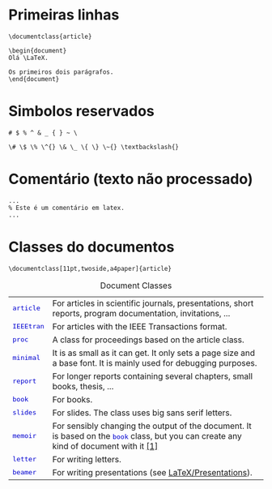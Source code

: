 # Primeiras linhas

```
\documentclass{article}

\begin{document}
Olá \LaTeX.

Os primeiros dois parágrafos.
\end{document}
```


# Simbolos reservados

```
# $ % ^ & _ { } ~ \
```

```
\# \$ \% \^{} \& \_ \{ \} \~{} \textbackslash{}
```


# Comentário (texto não processado)

```
...
% Este é um comentário em latex.
...
```

# Classes do documentos
```
\documentclass[11pt,twoside,a4paper]{article}
```

<table class="wikitable">
<caption>Document Classes
</caption>
<tbody><tr>
<td><span style="font-family: monospace; color: #0000D0; font-weight: normal;">article </span>
</td>
<td>For articles in scientific journals, presentations, short reports, program documentation, invitations, ...
</td></tr>
<tr>
<td><span style="font-family: monospace; color: #0000D0; font-weight: normal;">IEEEtran</span>
</td>
<td>For articles with the IEEE Transactions format.
</td></tr>
<tr>
<td><span style="font-family: monospace; color: #0000D0; font-weight: normal;">proc</span>
</td>
<td>A class for proceedings based on the article class.
</td></tr>
<tr>
<td><span style="font-family: monospace; color: #0000D0; font-weight: normal;">minimal</span>
</td>
<td>It is as small as it can get. It only sets a page size and a base font. It is mainly used for debugging purposes.
</td></tr>
<tr>
<td><span style="font-family: monospace; color: #0000D0; font-weight: normal;">report</span>
</td>
<td>For longer reports containing several chapters, small books, thesis, ...
</td></tr>
<tr>
<td><span style="font-family: monospace; color: #0000D0; font-weight: normal;">book</span>
</td>
<td>For books.
</td></tr>
<tr>
<td><span style="font-family: monospace; color: #0000D0; font-weight: normal;">slides</span>
</td>
<td>For slides. The class uses big sans serif letters.
</td></tr>
<tr>
<td><span style="font-family: monospace; color: #0000D0; font-weight: normal;">memoir</span>
</td>
<td>For sensibly changing the output of the document. It is based on the <span style="font-family: monospace; color: #0000D0; font-weight: normal;">book</span> class, but you can create any kind of document with it <a rel="nofollow" class="external autonumber" href="http://www.ctan.org/tex-archive/macros/latex/contrib/memoir/memman.pdf">[1]</a>
</td></tr>
<tr>
<td><span style="font-family: monospace; color: #0000D0; font-weight: normal;">letter</span>
</td>
<td>For writing letters.
</td></tr>
<tr>
<td><span style="font-family: monospace; color: #0000D0; font-weight: normal;">beamer</span>
</td>
<td>For writing presentations (see <a href="/wiki/LaTeX/Presentations" title="LaTeX/Presentations">LaTeX/Presentations</a>).
</td></tr></tbody></table>
